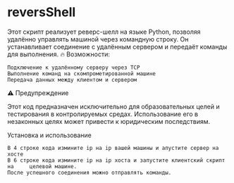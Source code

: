 # reversShell
 Этот скрипт реализует реверс-шелл на языке Python, позволяя удалённо управлять машиной через командную строку. Он устанавливает соединение с удалённым сервером и передаёт команды для выполнения.
🔥 Возможности:

    Подключение к удалённому серверу через TCP
    Выполнение команд на скомпрометированной машине
    Передача данных между клиентом и сервером

⚠️ Предупреждение

Этот код предназначен исключительно для образовательных целей и тестирования в контролируемых средах. Использование его в незаконных целях может привести к юридическим последствиям.

 Установка и использование

    В 4 строке кода измините ip на ip вашей машины и апустите сервер на хосте 
    В 6 строке кода измините ip на ip хоста и запустите клиентский скрипт на     целевой машине.
    После успешного соединения можно отправлять команды.
